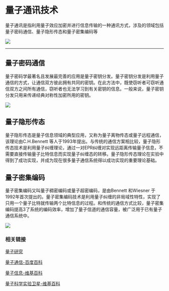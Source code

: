 

# 量子通讯技术

量子通讯是指利用量子效应加密并进行信息传输的一种通讯方式，涉及的领域包括量子密码通信、量子隐形传态和量子密集编码等

![](https://img-blog.csdn.net/20181015003035483?watermark/2/text/aHR0cHM6Ly9ibG9nLmNzZG4ubmV0L3dlaXhpbl80MzM0NzA5NQ==/font/5a6L5L2T/fontsize/400/fill/I0JBQkFCMA==/dissolve/70)

---

## 量子密码通信

量子密码学最著名且发展最完善的应用是量子密钥分发。量子密钥分发是利用量子通信的方式，让通信双方彼此拥有共同的密钥。在此方法中，既使窃听者可窃听通信双方之间所有通信，窃听者也无法学习到有关密钥的信息。一般来说，量子密钥分发只用来传递经典对称性加密所用的密钥。

![](https://img-blog.csdn.net/20181015003119118?watermark/2/text/aHR0cHM6Ly9ibG9nLmNzZG4ubmV0L3dlaXhpbl80MzM0NzA5NQ==/font/5a6L5L2T/fontsize/400/fill/I0JBQkFCMA==/dissolve/70)

## 量子隐形传态

量子隐形传态是量子信息领域的典型应用，又称为量子离物传态或量子远程通信，该理论由C.H.Bennett 等人于1993年提出。与传统的通信方案相比较，量子隐形传态技术是利用量子纠缠理论，通过一对EPR纠缠对实现远距离传输量子信息，不需要直接传输量子比特信息而实现量子纠缠态的转移。量子隐形传态理论在实验中得到了成功实现，并成为现在很多量子通信系统得以成功实现的重要理论基础。

## 量子密集编码

量子密集编码又叫量子稠密编码或量子超密编码，是由Bennett 和Wiesner 于1992年首次提出的。量子密集编码技术是利用量子纠缠的非局域性特性，实现了只用一个量子比特就传输两个比特信息的过程。和传统的通信方式比较，量子密集编码提高3了系统的编码效率，增加了量子信道的通信容量，被广泛用于已有量子通信系统中。

![](https://img-blog.csdn.net/20181015003250243?watermark/2/text/aHR0cHM6Ly9ibG9nLmNzZG4ubmV0L3dlaXhpbl80MzM0NzA5NQ==/font/5a6L5L2T/fontsize/400/fill/I0JBQkFCMA==/dissolve/70)




### 相关链接

[量子研究](http://quantum-study.com/)

[量子通信-百度百科](https://baike.baidu.com/item/%E9%87%8F%E5%AD%90%E9%80%9A%E4%BF%A1)

[量子信息-维基百科](https://zh.wikipedia.org/wiki/%E9%87%8F%E5%AD%90%E4%BF%A1%E6%81%AF)

[量子科学实验卫星-维基百科](https://zh.wikipedia.org/wiki/%E9%87%8F%E5%AD%90%E7%A7%91%E5%AD%A6%E5%AE%9E%E9%AA%8C%E5%8D%AB%E6%98%9F)
